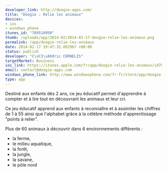 ```yaml
--- 
developer_link: http://doogie-apps.com/
title: "Doogie : Relie les animaux"
devices: 
- ios
- windows_phone
itunes_id: "789510950"
thumb: /uploads/app/2014-02/2014-02-17-doogie-relie-les-animaux.png
permalink: /app/doogie-relie-les-animaux
date: 2014-02-17 19:47:32.892967 +00:00
status: publish
developer: "C\xC3\xA9dric CORNELIS"
targetMarket: Business
ios_link: https://itunes.apple.com/fr/app/doogie-relie-les-animaux/id789510950?l=fr&ls=1%26mt=8
email: contact@doogie-apps.com
windows_phone_link: http://www.windowsphone.com/fr-fr/store/app/doogie-relie-les-animaux/8210f113-497c-479f-a0f5-618d6aa7dde5
type: app
---
```


Destiné aux enfants dès 2 ans, ce jeu éducatif permet d'apprendre à compter et à lire tout en découvrant les animaux et leur cri.

Ce jeu éducatif apprend aux enfants à reconnaître et à assimiler les chiffres de 1 à 55 ainsi que l'alphabet grâce à la célèbre méthode d'apprentissage "points à relier".

Plus de 60 animaux à découvrir dans 6 environnements différents :
- la ferme,
- le milieu aquatique,
- la forêt,
- la jungle,
- la savane,
- le pôle nord
